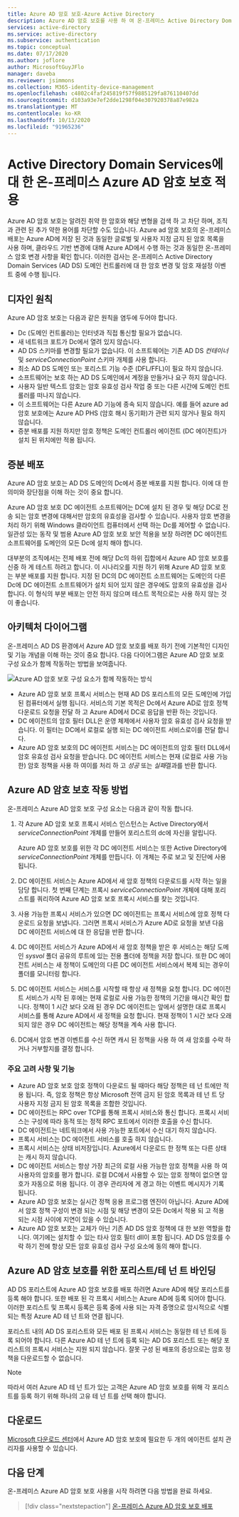 ```yaml
---
title: Azure AD 암호 보호-Azure Active Directory
description: Azure AD 암호 보호를 사용 하 여 온-프레미스 Active Directory Domain Services 환경에서 weak 암호 금지
services: active-directory
ms.service: active-directory
ms.subservice: authentication
ms.topic: conceptual
ms.date: 07/17/2020
ms.author: joflore
author: MicrosoftGuyJFlo
manager: daveba
ms.reviewer: jsimmons
ms.collection: M365-identity-device-management
ms.openlocfilehash: c4802c4faf245819f57f9885129fa876110407dd
ms.sourcegitcommit: d103a93e7ef2dde1298f04e307920378a87e982a
ms.translationtype: MT
ms.contentlocale: ko-KR
ms.lasthandoff: 10/13/2020
ms.locfileid: "91965236"
---
```

# <a name="enforce-on-premises-azure-ad-password-protection-for-active-directory-domain-services"></a>Active Directory Domain Services에 대 한 온-프레미스 Azure AD 암호 보호 적용

Azure AD 암호 보호는 알려진 취약 한 암호와 해당 변형을 검색 하 고 차단 하며, 조직과 관련 된 추가 약한 용어를 차단할 수도 있습니다. Azure ad 암호 보호의 온-프레미스 배포는 Azure AD에 저장 된 것과 동일한 글로벌 및 사용자 지정 금지 된 암호 목록을 사용 하며, 클라우드 기반 변경에 대해 Azure AD에서 수행 하는 것과 동일한 온-프레미스 암호 변경 사항을 확인 합니다. 이러한 검사는 온-프레미스 Active Directory Domain Services (AD DS) 도메인 컨트롤러에 대 한 암호 변경 및 암호 재설정 이벤트 중에 수행 됩니다.

## <a name="design-principles"></a>디자인 원칙

Azure AD 암호 보호는 다음과 같은 원칙을 염두에 두어야 합니다.

* Dc (도메인 컨트롤러)는 인터넷과 직접 통신할 필요가 없습니다.
* 새 네트워크 포트가 Dc에서 열려 있지 않습니다.
* AD DS 스키마를 변경할 필요가 없습니다. 이 소프트웨어는 기존 AD DS *컨테이너* 및 *serviceConnectionPoint* 스키마 개체를 사용 합니다.
* 최소 AD DS 도메인 또는 포리스트 기능 수준 (DFL/FFL)이 필요 하지 않습니다.
* 소프트웨어는 보호 하는 AD DS 도메인에서 계정을 만들거나 요구 하지 않습니다.
* 사용자 일반 텍스트 암호는 암호 유효성 검사 작업 중 또는 다른 시간에 도메인 컨트롤러를 떠나지 않습니다.
* 이 소프트웨어는 다른 Azure AD 기능에 종속 되지 않습니다. 예를 들어 azure ad 암호 보호에는 Azure AD PHS (암호 해시 동기화)가 관련 되지 않거나 필요 하지 않습니다.
* 증분 배포를 지원 하지만 암호 정책은 도메인 컨트롤러 에이전트 (DC 에이전트)가 설치 된 위치에만 적용 됩니다.

## <a name="incremental-deployment"></a>증분 배포

Azure AD 암호 보호는 AD DS 도메인의 Dc에서 증분 배포를 지원 합니다. 이에 대 한 의미와 장단점을 이해 하는 것이 중요 합니다.

Azure AD 암호 보호 DC 에이전트 소프트웨어는 DC에 설치 된 경우 및 해당 DC로 전송 되는 암호 변경에 대해서만 암호의 유효성을 검사할 수 있습니다. 사용자 암호 변경을 처리 하기 위해 Windows 클라이언트 컴퓨터에서 선택 하는 Dc를 제어할 수 없습니다. 일관성 있는 동작 및 범용 Azure AD 암호 보호 보안 적용을 보장 하려면 DC 에이전트 소프트웨어를 도메인의 모든 Dc에 설치 해야 합니다.

대부분의 조직에서는 전체 배포 전에 해당 Dc의 하위 집합에서 Azure AD 암호 보호를 신중 하 게 테스트 하려고 합니다. 이 시나리오를 지원 하기 위해 Azure AD 암호 보호는 부분 배포를 지원 합니다. 지정 된 DC의 DC 에이전트 소프트웨어는 도메인의 다른 Dc에 DC 에이전트 소프트웨어가 설치 되어 있지 않은 경우에도 암호의 유효성을 검사 합니다. 이 형식의 부분 배포는 안전 하지 않으며 테스트 목적으로는 사용 하지 않는 것이 좋습니다.

## <a name="architectural-diagram"></a>아키텍처 다이어그램

온-프레미스 AD DS 환경에서 Azure AD 암호 보호를 배포 하기 전에 기본적인 디자인 및 기능 개념을 이해 하는 것이 중요 합니다. 다음 다이어그램은 Azure AD 암호 보호 구성 요소가 함께 작동하는 방법을 보여줍니다.

![Azure AD 암호 보호 구성 요소가 함께 작동하는 방식](./media/concept-password-ban-bad-on-premises/azure-ad-password-protection.png)

* Azure AD 암호 보호 프록시 서비스는 현재 AD DS 포리스트의 모든 도메인에 가입 된 컴퓨터에서 실행 됩니다. 서비스의 기본 목적은 Dc에서 Azure AD로 암호 정책 다운로드 요청을 전달 하 고 Azure AD에서 DC로 응답을 반환 하는 것입니다.
* DC 에이전트의 암호 필터 DLL은 운영 체제에서 사용자 암호 유효성 검사 요청을 받습니다. 이 필터는 DC에서 로컬로 실행 되는 DC 에이전트 서비스로이를 전달 합니다.
* Azure AD 암호 보호의 DC 에이전트 서비스는 DC 에이전트의 암호 필터 DLL에서 암호 유효성 검사 요청을 받습니다. DC 에이전트 서비스는 현재 (로컬로 사용 가능한) 암호 정책을 사용 하 여이를 처리 하 고 *성공* 또는 *실패*결과를 반환 합니다.

## <a name="how-azure-ad-password-protection-works"></a>Azure AD 암호 보호 작동 방법

온-프레미스 Azure AD 암호 보호 구성 요소는 다음과 같이 작동 합니다.

1. 각 Azure AD 암호 보호 프록시 서비스 인스턴스는 Active Directory에서 *serviceConnectionPoint* 개체를 만들어 포리스트의 dc에 자신을 알립니다.

    Azure AD 암호 보호를 위한 각 DC 에이전트 서비스는 또한 Active Directory에 *serviceConnectionPoint* 개체를 만듭니다. 이 개체는 주로 보고 및 진단에 사용 됩니다.

1. DC 에이전트 서비스는 Azure AD에서 새 암호 정책의 다운로드를 시작 하는 일을 담당 합니다. 첫 번째 단계는 프록시 *serviceConnectionPoint* 개체에 대해 포리스트를 쿼리하여 Azure AD 암호 보호 프록시 서비스를 찾는 것입니다.

1. 사용 가능한 프록시 서비스가 있으면 DC 에이전트는 프록시 서비스에 암호 정책 다운로드 요청을 보냅니다. 그러면 프록시 서비스가 Azure AD로 요청을 보낸 다음 DC 에이전트 서비스에 대 한 응답을 반환 합니다.

1. DC 에이전트 서비스가 Azure AD에서 새 암호 정책을 받은 후 서비스는 해당 도메인 *sysvol* 폴더 공유의 루트에 있는 전용 폴더에 정책을 저장 합니다. 또한 DC 에이전트 서비스는 새 정책이 도메인의 다른 DC 에이전트 서비스에서 복제 되는 경우이 폴더를 모니터링 합니다.

1. DC 에이전트 서비스는 서비스를 시작할 때 항상 새 정책을 요청 합니다. DC 에이전트 서비스가 시작 된 후에는 현재 로컬로 사용 가능한 정책의 기간을 매시간 확인 합니다. 정책이 1 시간 보다 오래 된 경우 DC 에이전트는 앞에서 설명한 대로 프록시 서비스를 통해 Azure AD에서 새 정책을 요청 합니다. 현재 정책이 1 시간 보다 오래 되지 않은 경우 DC 에이전트는 해당 정책을 계속 사용 합니다.

1. DC에서 암호 변경 이벤트를 수신 하면 캐시 된 정책을 사용 하 여 새 암호를 수락 하거나 거부할지를 결정 합니다.

### <a name="key-considerations-and-features"></a>주요 고려 사항 및 기능

* Azure AD 암호 보호 암호 정책이 다운로드 될 때마다 해당 정책은 테 넌 트에만 적용 됩니다. 즉, 암호 정책은 항상 Microsoft 전역 금지 된 암호 목록과 테 넌 트 당 사용자 지정 금지 된 암호 목록을 조합한 것입니다.
* DC 에이전트는 RPC over TCP를 통해 프록시 서비스와 통신 합니다. 프록시 서비스는 구성에 따라 동적 또는 정적 RPC 포트에서 이러한 호출을 수신 합니다.
* DC 에이전트는 네트워크에서 사용 가능한 포트에서 수신 대기 하지 않습니다.
* 프록시 서비스는 DC 에이전트 서비스를 호출 하지 않습니다.
* 프록시 서비스는 상태 비저장입니다. Azure에서 다운로드 한 정책 또는 다른 상태는 캐시 하지 않습니다.
* DC 에이전트 서비스는 항상 가장 최근의 로컬 사용 가능한 암호 정책을 사용 하 여 사용자의 암호를 평가 합니다. 로컬 DC에서 사용할 수 있는 암호 정책이 없으면 암호가 자동으로 허용 됩니다. 이 경우 관리자에 게 경고 하는 이벤트 메시지가 기록 됩니다.
* Azure AD 암호 보호는 실시간 정책 응용 프로그램 엔진이 아닙니다. Azure AD에서 암호 정책 구성이 변경 되는 시점 및 해당 변경이 모든 Dc에서 적용 되 고 적용 되는 시점 사이에 지연이 있을 수 있습니다.
* Azure AD 암호 보호는 교체가 아닌 기존 AD DS 암호 정책에 대 한 보완 역할을 합니다. 여기에는 설치할 수 있는 타사 암호 필터 dll이 포함 됩니다. AD DS 암호를 수락 하기 전에 항상 모든 암호 유효성 검사 구성 요소에 동의 해야 합니다.

## <a name="forest--tenant-binding-for-azure-ad-password-protection"></a>Azure AD 암호 보호를 위한 포리스트/테 넌 트 바인딩

AD DS 포리스트에 Azure AD 암호 보호를 배포 하려면 Azure AD에 해당 포리스트를 등록 해야 합니다. 또한 배포 된 각 프록시 서비스는 Azure AD에 등록 되어야 합니다. 이러한 포리스트 및 프록시 등록은 등록 중에 사용 되는 자격 증명으로 암시적으로 식별 되는 특정 Azure AD 테 넌 트와 연결 됩니다.

포리스트 내의 AD DS 포리스트와 모든 배포 된 프록시 서비스는 동일한 테 넌 트에 등록 되어야 합니다. 다른 Azure AD 테 넌 트에 등록 되는 AD DS 포리스트 또는 해당 포리스트의 프록시 서비스는 지원 되지 않습니다. 잘못 구성 된 배포의 증상으로는 암호 정책을 다운로드할 수 없습니다.

> [!NOTE]
> 따라서 여러 Azure AD 테 넌 트가 있는 고객은 Azure AD 암호 보호를 위해 각 포리스트를 등록 하기 위해 하나의 고유 테 넌 트를 선택 해야 합니다.

## <a name="download"></a>다운로드

[Microsoft 다운로드 센터](https://www.microsoft.com/download/details.aspx?id=57071)에서 Azure AD 암호 보호에 필요한 두 개의 에이전트 설치 관리자를 사용할 수 있습니다.

## <a name="next-steps"></a>다음 단계

온-프레미스 Azure AD 암호 보호 사용을 시작 하려면 다음 방법을 완료 하세요.

> [!div class="nextstepaction"]
> [온-프레미스 Azure AD 암호 보호 배포](howto-password-ban-bad-on-premises-deploy.md)
